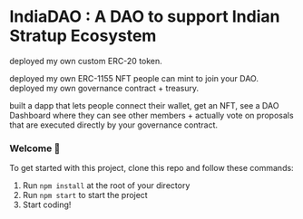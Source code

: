 # IndiaDAO : A DAO to support Indian Stratup Ecosystem
deployed my own custom ERC-20 token.

deployed my own ERC-1155 NFT people can mint to join your DAO.
 deployed my own governance contract + treasury.

 built a dapp that lets people connect their wallet, get an NFT, see a DAO Dashboard where they can see other members + actually vote on proposals that are executed directly by your governance contract.



### **Welcome 👋**
To get started with this project, clone this repo and follow these commands:

1. Run `npm install` at the root of your directory
2. Run `npm start` to start the project
3. Start coding!
